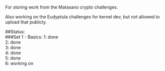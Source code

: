 For storing work from the Matasano crypto challenges. 

Also working on the Eudyptula challenges for kernel dev, but not allowed to upload that publicly.

##Status:  
###Set 1 - Basics:
1: done  
2: done  
3: done  
4: done  
5: done  
6: working on
